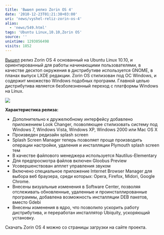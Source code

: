 ```yaml
---
title: 'Вышел релиз Zorin OS 4'
date: '2010-12-23T01:21:38+03:00'
uri: 'news/vyshel-reliz-zorin-os-4'
alias: 
  - 'news/549.html'
tags: 'Ubuntu Linux,10.10,Zorin OS'
source: ''
unixtime: 1293056498
visits: 1852
---
```

[Вышел](http://zorin-os.webs.com/apps/blog/entries/show/5627492-zorin-os-4-core-and-premium-releases-are-now-available-) релиз Zorin OS 4 основанный на Ubuntu Linux 10.10, и ориентированный для работы начинающими пользователями, в качестве десктоп окружения в дистрибутиве используется GNOME, в планах выпуск LXDE редакции. Zorin OS стилизован под ОС Windows, и содержит множество Windows подобных программ. Главной целью дистрибутива является безболезненный переход с платформы Windows на Linux. 

![](img/2010/12/23/01-00/zorin-small.jpg)

**Характеристика релиза:**

*   Дополнительно к дружелюбному интерфейсу добавлено приложением Look Changer, позволяющее стилизовать систему под Windows 7, Windows Vista, Windows XP, Windows 2000 или Mac OS X
*   Произведен редизайн splash screen
*   Splash Screen Manager теперь позволяет проще производить операции настройки, удаления и инсталляции Plymouth splash screen тем
*   В качестве файлового менеджера используется Nautilus-Elementary
*   Для предпросмотра файлов включен Gloobus Preview
*   Усовершенствован апплет управления звуком
*   Включено специальное приложение Internet Browser Manager для выбора веб браузера, среди которых: Opera, Firefox, Midori, Google Chrome.
*   Внесены визуальные изменения в Software Center, позволяя отслеживать обновленные, удаленные и проинсталлированные программы, добавлена возможность инсталляции DEB пакетов, вместо Gdebi
*   Внесены изменения в ядро, что позволило ускорить работу дистрибутива, и переработан инсталлятор Ubiquity, ускоряющий установку.

Скачать Zorin OS 4 можно со страницы загрузки на сайте проекта.

